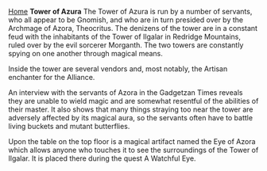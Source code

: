 [Home](../index.md)
**Tower of Azura**
The Tower of Azura is run by a number of servants, who all appear to be Gnomish, and who are in turn presided over by the Archmage of Azora, Theocritus. The denizens of the tower are in a constant feud with the inhabitants of the Tower of Ilgalar in Redridge Mountains, ruled over by the evil sorcerer Morganth. The two towers are constantly spying on one another through magical means.

Inside the tower are several vendors and, most notably, the Artisan enchanter for the Alliance.

An interview with the servants of Azora in the Gadgetzan Times reveals they are unable to wield magic and are somewhat resentful of the abilities of their master. It also shows that many things straying too near the tower are adversely affected by its magical aura, so the servants often have to battle living buckets and mutant butterflies.

Upon the table on the top floor is a magical artifact named the Eye of Azora which allows anyone who touches it to see the surroundings of the Tower of Ilgalar. It is placed there during the quest A Watchful Eye.